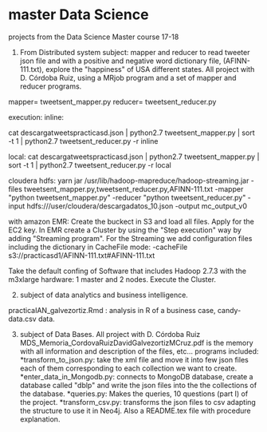 # master Data Science
projects from the Data Science Master course 17-18

1) From Distributed system subject: mapper and reducer to read tweeter json file and with a positive and negative word dictionary file, (AFINN-111.txt), explore the "happiness" of USA different states.
All project with D. Córdoba Ruiz, using a MRjob program and a set of mapper and reducer programs.

mapper= tweetsent_mapper.py
reducer= tweetsent_reducer.py

execution:
inline:

cat descargatweetspracticasd.json | python2.7
tweetsent_mapper.py | sort -t 1 | python2.7 tweetsent_reducer.py -r inline

local:
cat descargatweetspracticasd.json | python2.7
tweetsent_mapper.py | sort -t 1 | python2.7 tweetsent_reducer.py -r local

cloudera hdfs:
yarn jar /usr/lib/hadoop-mapreduce/hadoop-streaming.jar
-files tweetsent_mapper.py,tweetsent_reducer.py,AFINN-111.txt
-mapper "python tweetsent_mapper.py" -reducer "python tweetsent_reducer.py"
-input hdfs:///user/cloudera/descargadatos_10.json -output mc_output_v0


with amazon EMR:
Create the buckect in S3 and load all files. Apply for the EC2 key. In
EMR create a Cluster by using the "Step execution" way by adding "Streaming program".
For the Streaming we add configuration files including the dictionary in CacheFile mode:
-cacheFile
s3://practicasd1/AFINN-111.txt#AFINN-111.txt

Take the default confing of Software that includes Hadoop 2.7.3 with the
 m3xlarge hardware: 1 master and 2 nodes. Execute the Cluster.

2) subject of data analytics and business intelligence.

 practicaIAN_galvezortiz.Rmd : analysis in R of a business case, candy-data.csv data.

3) subject of Data Bases. All project with D. Córdoba Ruiz
MDS_Memoria_CordovaRuizDavidGalvezortizMCruz.pdf is the memory with all information and description of the files, etc... programs included:
 *transform_to_json.py: take the xml file and move it into few json files each of them corresponding to each collection we want to create. 
 *enter_data_in_Mongodb.py: connects to MongoDB database, create a database called "dblp" and write the json files into the the collections of the database.
 *queries.py: Makes the queries, 10 questions (part I) of the project. 
 *transform_csv.py: transforms the json files to csv adapting the structure to use it in Neo4j.
 Also a README.tex file with procedure explanation.

